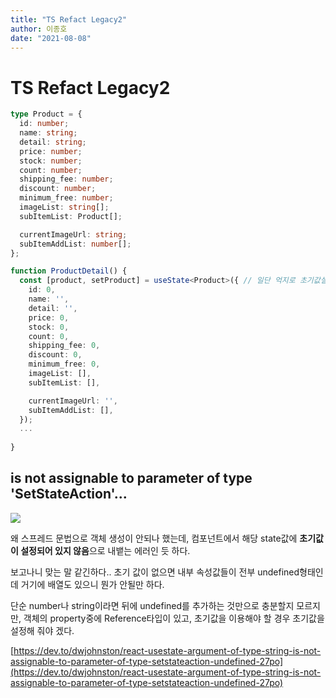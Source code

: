 ```yaml
---
title: "TS Refact Legacy2"
author: 이종호
date: "2021-08-08"
---
```


# TS Refact Legacy2

```ts
type Product = {
  id: number;
  name: string;
  detail: string;
  price: number;
  stock: number;
  count: number;
  shipping_fee: number;
  discount: number;
  minimum_free: number;
  imageList: string[];
  subItemList: Product[];

  currentImageUrl: string;
  subItemAddList: number[];
};

function ProductDetail() {
  const [product, setProduct] = useState<Product>({ // 일단 억지로 초기값설정
    id: 0,
    name: '',
    detail: '',
    price: 0,
    stock: 0,
    count: 0,
    shipping_fee: 0,
    discount: 0,
    minimum_free: 0,
    imageList: [],
    subItemList: [],

    currentImageUrl: '',
    subItemAddList: [],
  });
  ...
  
}
```

## is not assignable to parameter of type 'SetStateAction'...
![](https://images.velog.io/images/ljh95/post/cce71d6f-3b29-4431-ad1e-5d815673b012/image.png)

왜 스프레드 문법으로 객체 생성이 안되나 했는데, 컴포넌트에서 해당 state값에 **초기값이 설정되어 있지 않음**으로 내뱉는 에러인 듯 하다.

보고나니 맞는 말 같긴하다..
초기 값이 없으면 내부 속성값들이 전부 undefined형태인데 거기에 배열도 있으니 뭔가 안될만 하다.

단순 number나 string이라면 뒤에 undefined를 추가하는 것만으로 충분할지 모르지만, 
객체의 property중에 Reference타입이 있고, 초기값을 이용해야 할 경우 초기값을 설정해 줘야 겠다.



[https://dev.to/dwjohnston/react-usestate-argument-of-type-string-is-not-assignable-to-parameter-of-type-setstateaction-undefined-27po](https://dev.to/dwjohnston/react-usestate-argument-of-type-string-is-not-assignable-to-parameter-of-type-setstateaction-undefined-27po)